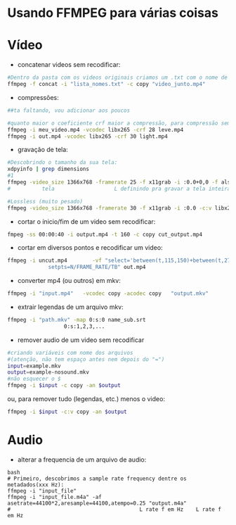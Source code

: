 # Usando FFMPEG para várias coisas

# Vídeo
- concatenar videos sem recodificar:

```bash
#Dentro da pasta com os videos originais criamos um .txt com o nome de cada arquivo numa linha 
ffmpeg -f concat -i "lista_nomes.txt" -c copy "video_junto.mp4"
```


- compressões:

```bash
##ta faltando, vou adicionar aos poucos

#quanto maior o coeficiente crf maior a compressão, para compressão sem comprometimento visual perceptível indica-se 17~18 (crf 0 = lossless)
ffmpeg -i meu_video.mp4 -vcodec libx265 -crf 28 leve.mp4
ffmpeg -i out.mp4 -vcodec libx265 -crf 30 light.mp4
```


- gravação de tela:

```bash
#Descobrindo o tamanho da sua tela:
xdpyinfo | grep dimensions
#1
ffmpeg -video_size 1366x768 -framerate 25 -f x11grab -i :0.0+0,0 -f alsa -ac 2 -i hw:0 output.mkv
#		   tela				      L definindo pra gravar a tela inteira (da pra escolher uma area mexendo em "0,0" (x,y))

#Lossless (muito pesado)
ffmpeg -video_size 1366x768 -framerate 30 -f x11grab -i :0.0 -c:v libx264rgb -crf 0 -preset ultrafast output.mkv
``` 

- cortar o ínicio/fim de um video sem recodificar:

```bash
fmpeg -ss 00:00:40 -i output.mp4 -t 160 -c copy cut_output.mp4
```


- cortar em diversos pontos e recodificar um video:

```bash
ffmpeg -i uncut.mp4        -vf "select='between(t,115,150)+between(t,276,293)+between(t,350,418)',
		     setpts=N/FRAME_RATE/TB" out.mp4
```


- converter mp4 (ou outros) em mkv:

```bash
ffmpeg -i "input.mp4"	-vcodec copy -acodec copy	"output.mkv"
```


- extrair legendas de um arquivo mkv:

```bash
ffmpeg -i "path.mkv" -map 0:s:0 name_sub.srt
				  0:s:1,2,3,...
```

- remover audio de um video sem recodificar

```bash	
#criando variáveis com nome dos arquivos
#(atenção, não tem espaço antes nem depois do "=")
input=example.mkv
output=example-nosound.mkv
#não esquecer o $
ffmpeg -i $input -c copy -an $output
```	   
ou, para remover tudo (legendas, etc.) menos o video:
```bash	   
ffmpeg -i $input -c:v copy -an $output			  
```


# Audio
- alterar a frequencia de um arquivo de audio:
```
bash
# Primeiro, descobrimos a sample rate frequency dentre os metadados(xxx Hz):
ffmpeg -i "input_file"
ffmpeg -i "input_file.m4a" -af asetrate=44100*2,aresample=44100,atempo=0.25 "output.m4a"
#                                         L rate f em Hz    L rate f em Hz
```
